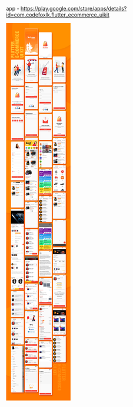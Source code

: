 app - https://play.google.com/store/apps/details?id=com.codefoxlk.flutter_ecommerce_uikit

![Imgur Image](https://raw.githubusercontent.com/CodeFoxLk/e-commerce-ui-kit/main/flutter_ecommerce_ui_kit.png)
